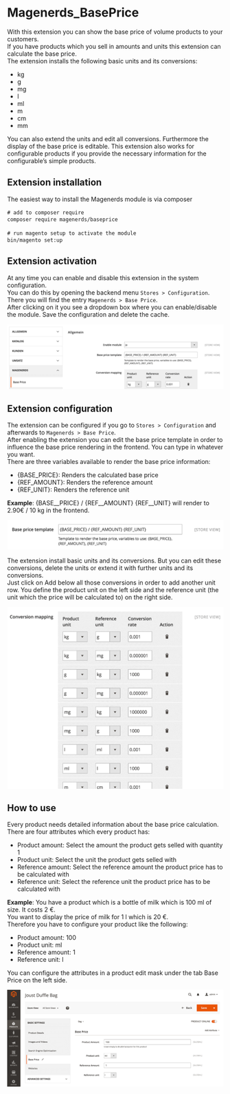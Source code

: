# Magenerds_BasePrice

With this extension you can show the base price of volume products to your customers.   
If you have products which you sell in amounts and units this extension can calculate the base price.   
The extension installs the following basic units and its conversions:
* kg
* g
* mg
* l
* ml
* m
* cm
* mm

You can also extend the units and edit all conversions. Furthermore the display of the base price is editable. This extension also works for configurable products if you provide the necessary information for the configurable’s simple products.

## Extension installation
The easiest way to install the Magenerds module is via composer
```
# add to composer require
composer require magenerds/baseprice

# run magento setup to activate the module
bin/magento set:up
```

## Extension activation
At any time you can enable and disable this extension in the system configuration.   
You can do this by opening the backend menu ```Stores > Configuration```.   
There you will find the entry ```Magenerds > Base Price```.   
After clicking on it you see a dropdown box where you can enable/disable the module. Save the configuration and delete the cache.

![BasePrice-Activation](_images/bp_activation.png?raw=true "BasePrice Activation")

## Extension configuration
The extension can be configured if you go to ```Stores > Configuration``` and afterwards to ```Magenerds > Base Price```.   
After enabling the extension you can edit the base price template in order to influence the base price rendering in the frontend. You can type in whatever you want.   
There are three variables available to render the base price information:
* {BASE_PRICE}: Renders the calculated base price
* {REF_AMOUNT}: Renders the reference amount
* {REF_UNIT}: Renders the reference unit

**Example**: {BASE__PRICE} / {REF__AMOUNT} {REF__UNIT} will render to 2.90€ / 10 kg in the frontend.

![BasePrice-Template](_images/bp_config_1.png?raw=true "BasePrice Template")

The extension install basic units and its conversions. But you can edit these conversions, delete the units or extend it with further units and its conversions.   
Just click on Add below all those conversions in order to add another unit row. You define the product unit on the left side and the reference unit (the unit which the price will be calculated to) on the right side.

![BasePrice-Mapping](_images/bp_config_2.png?raw=true "BasePrice Mapping")

## How to use
Every product needs detailed information about the base price calculation. There are four attributes which every product has:
* Product amount: Select the amount the product gets selled with quantity 1
* Product unit: Select the unit the product gets selled with
* Reference amount: Select the reference amount the product price has to be calculated with
* Reference unit: Select the reference unit the product price has to be calculated with

**Example**: You have a product which is a bottle of milk which is 100 ml of size. It costs 2 €.   
You want to display the price of milk for 1 l which is 20 €.   
Therefore you have to configure your product like the following:
* Product amount: 100
* Product unit: ml
* Reference amount: 1
* Reference unit: l

You can configure the attributes in a product edit mask under the tab Base Price on the left side.

![BasePrice-Usage](_images/bp_use.png?raw=true "BasePrice Usage")
